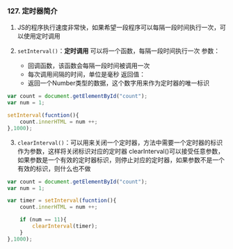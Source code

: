 ### 127. 定时器简介
1. JS的程序执行速度非常快，如果希望一段程序可以每隔一段时间执行一次，可以使用定时调用

2. `setInterval()`：**定时调用**
    可以将一个函数，每隔一段时间执行一次
    参数：
    - 回调函数，该函数会每隔一段时间被调用一次
    - 每次调用间隔的时间，单位是毫秒
    返回值：
    - 返回一个Number类型的数据，这个数字用来作为定时器的唯一标识

```js
var count = document.getElementById("count");
var num = 1;

setInterval(fucntion(){
    count.innerHTML = num ++;
},1000);
```

3. `clearInterval()`：可以用来关闭一个定时器，方法中需要一个定时器的标识作为参数，这样将关闭标识对应的定时器
    clearInterval()可以接受任意参数，如果参数是一个有效的定时器标识，则停止对应的定时器，如果参数不是一个有效的标识，则什么也不做

```js
var count = document.getElementById("count");
var num = 1;

var timer = setInterval(fucntion(){
    count.innerHTML = num ++;

    if (num == 11){
        clearInterval(timer);
    }
},1000);
```
